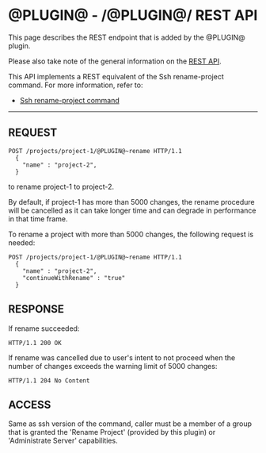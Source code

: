 @PLUGIN@ - /@PLUGIN@/ REST API
===================================

This page describes the REST endpoint that is added by the @PLUGIN@
plugin.

Please also take note of the general information on the
[REST API](../../../Documentation/rest-api.html).

This API implements a REST equivalent of the Ssh rename-project command.
For more information, refer to:
* [Ssh rename-project command](cmd-rename.md)
------------------------------------------

REQUEST
-------
```
POST /projects/project-1/@PLUGIN@~rename HTTP/1.1
  {
    "name" : "project-2",
  }
```
to rename project-1 to project-2.

By default, if project-1 has more than 5000 changes, the rename procedure will be cancelled as it
can take longer time and can degrade in performance in that time frame.

To rename a project with more than 5000 changes, the following request is needed:
```
POST /projects/project-1/@PLUGIN@~rename HTTP/1.1
  {
    "name" : "project-2",
    "continueWithRename" : "true"
  }
```

RESPONSE
--------
If rename succeeded:

```
HTTP/1.1 200 OK
```

If rename was cancelled due to user's intent to not proceed when the number of changes exceeds the
warning limit of 5000 changes:

```
HTTP/1.1 204 No Content
```

ACCESS
------
Same as ssh version of the command, caller must be a member of a group that is granted the
'Rename Project' (provided by this plugin) or 'Administrate Server' capabilities.
